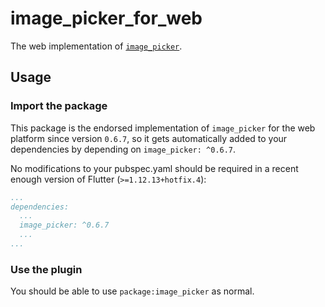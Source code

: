 # image_picker_for_web

The web implementation of [`image_picker`][1].

## Usage

### Import the package

This package is the endorsed implementation of `image_picker` for the web platform since version `0.6.7`, so it gets automatically added to your dependencies by depending on `image_picker: ^0.6.7`.

No modifications to your pubspec.yaml should be required in a recent enough version of Flutter (`>=1.12.13+hotfix.4`):

```yaml
...
dependencies:
  ...
  image_picker: ^0.6.7
  ...
...
```

### Use the plugin
You should be able to use `package:image_picker` as normal.

[1]: ../image_picker/image_picker
